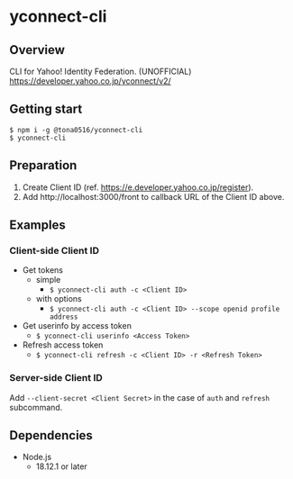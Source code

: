 # yconnect-cli

## Overview
CLI for Yahoo! Identity Federation. (UNOFFICIAL)
https://developer.yahoo.co.jp/yconnect/v2/
## Getting start
```
$ npm i -g @tona0516/yconnect-cli
$ yconnect-cli
```
## Preparation
1. Create Client ID (ref. https://e.developer.yahoo.co.jp/register).
1. Add http://localhost:3000/front to callback URL of the Client ID above.

## Examples
### Client-side Client ID
- Get tokens
  - simple
    - `$ yconnect-cli auth -c <Client ID>`
  - with options
    - `$ yconnect-cli auth -c <Client ID> --scope openid profile address`
- Get userinfo by access token
  - `$ yconnect-cli userinfo <Access Token>`
- Refresh access token
  - `$ yconnect-cli refresh -c <Client ID> -r <Refresh Token>`

### Server-side Client ID
Add `--client-secret <Client Secret>` in the case of `auth` and `refresh` subcommand.

## Dependencies
- Node.js
  - 18.12.1 or later
